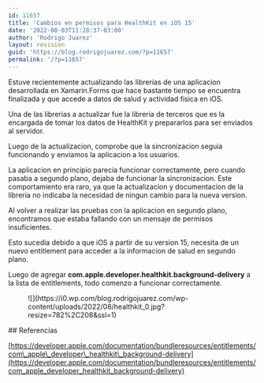 ```yaml
---
id: 11657
title: 'Cambios en permisos para HealthKit en iOS 15'
date: '2022-08-03T11:28:37-03:00'
author: 'Rodrigo Juarez'
layout: revision
guid: 'https://blog.rodrigojuarez.com/?p=11657'
permalink: '/?p=11657'
---
```


Estuve recientemente actualizando las librerias de una aplicacion desarrollada en Xamarin.Forms que hace bastante tiempo se encuentra finalizada y que accede a datos de salud y actividad fisica en iOS.

Una de las librerias a actualizar fue la libreria de terceros que es la encargada de tomar los datos de HealthKit y prepararlos para ser enviados al servidor.

Luego de la actualizacion, comprobe que la sincronizacion seguia funcionando y enviamos la aplicacion a los usuarios.

La aplicacion en principio parecia funcionar correctamente, pero cuando pasaba a segundo plano, dejaba de funcionar la sincronizacion. Este comportamiento era raro, ya que la actualizacion y documentacion de la libreria no indicaba la necesidad de ningun cambio para la nueva version.

Al volver a realizar las pruebas con la aplicacion en segundo plano, encontramos que estaba fallando con un mensaje de permisos insuficientes.

Esto sucedia debido a que iOS a partir de su version 15, necesita de un nuevo entitlement para acceder a la informacion de salud en segundo plano.

Luego de agregar **com.apple.developer.healthkit.background-delivery** a la lista de entitlements, todo comenzo a funcionar correctamente.

<figure class="wp-block-image size-full">![](https://i0.wp.com/blog.rodrigojuarez.com/wp-content/uploads/2022/08/healthkit_0.jpg?resize=782%2C208&ssl=1)</figure>## Referencias

[https://developer.apple.com/documentation/bundleresources/entitlements/com\_apple\_developer\_healthkit\_background-delivery](https://developer.apple.com/documentation/bundleresources/entitlements/com_apple_developer_healthkit_background-delivery)